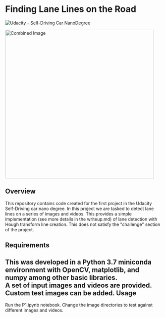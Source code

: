 # **Finding Lane Lines on the Road**
[![Udacity - Self-Driving Car NanoDegree](https://s3.amazonaws.com/udacity-sdc/github/shield-carnd.svg)](http://www.udacity.com/drive)

<img src="examples/laneLines_thirdPass.jpg" width="480" alt="Combined Image" />

Overview
---
This repository contains code created for the first project in the Udacity Self-Driving car nano degree. In this project we are tasked to detect lane lines on a series of images and videos. This provides a simple implementation (see more details in the writeup.md) of lane detection with Hough transform line creation. This does not satisfy the "challenge" section of the project.

Requirements
---
This was developed in a Python 3.7 miniconda environment with OpenCV, matplotlib, and numpy among other basic libraries.  
A set of input images and videos are provided. Custom test images can be added.
Usage
---
Run the P1.ipynb notebook.
Change the image directories to test against different images and videos.
